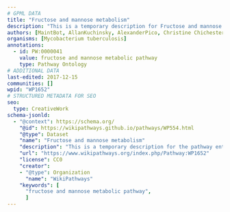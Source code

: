 ```yaml
---
# GPML DATA
title: "Fructose and mannose metabolism"
description: "This is a temporary description for Fructose and mannose metabolism"
authors: [MaintBot, AllanKuchinsky, AlexanderPico, Christine Chichester, Egonw, DeSl]
organisms: [Mycobacterium tuberculosis]
annotations:
  - id: PW:0000041
    value: fructose and mannose metabolic pathway
    type: Pathway Ontology
# ADDITIONAL DATA
last-edited: 2017-12-15
communities: []
wpid: "WP1652"
# STRUCTURED METADATA FOR SEO
seo:
  type: CreativeWork
schema-jsonld:
  - "@context": https://schema.org/
    "@id": https://wikipathways.github.io/pathways/WP554.html
    "@type": Dataset
    "name": "Fructose and mannose metabolism"
    "description": "This is a temporary description for the pathway entitled: Fructose and mannose metabolism"
    "url": "https://www.wikipathways.org/index.php/Pathway:WP1652"
    "license": CC0
    "creator":
    - "@type": Organization
      "name": "WikiPathways"
    "keywords": [
      "fructose and mannose metabolic pathway",
      ]
---
```

